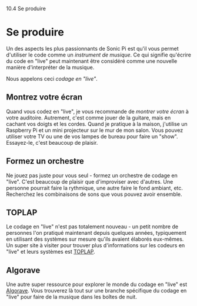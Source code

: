 10.4 Se produire

# Se produire

Un des aspects les plus passionnants de Sonic Pi est qu'il vous permet 
d'utiliser le code comme un *instrument de musique*. Ce qui signifie 
qu'écrire du code en "live" peut maintenant être considéré comme une 
nouvelle manière d'interpréter de la musique.

Nous appelons ceci *codage en "live"*.

## Montrez votre écran

Quand vous codez en "live", je vous recommande de *montrer votre écran* 
à votre auditoire. Autrement, c'est comme jouer de la guitare, mais en 
cachant vos doigts et les cordes. Quand je pratique à la maison, 
j'utilise un Raspberry Pi et un mini projecteur sur le mur de mon 
salon. Vous pouvez utiliser votre TV ou une de vos lampes de bureau 
pour faire un "show". Essayez-le, c'est beaucoup de plaisir.

## Formez un orchestre

Ne jouez pas juste pour vous seul - formez un orchestre de codage en 
"live". C'est beaucoup de plaisir que d'improviser avec d'autres. Une 
personne pourrait faire la rythmique, une autre faire le fond ambiant, etc.
Recherchez les combinaisons de sons que vous pouvez avoir ensemble.

## TOPLAP

Le codage en "live" n'est pas totalement nouveau - un petit nombre de 
personnes l'on pratiqué maintenant depuis quelques années, typiquement 
en utilisant des systèmes sur mesure qu'ils avaient élaborés eux-mêmes.
Un super site à visiter pour trouver plus d'informations sur les 
codeurs en "live" et leurs systèmes est [TOPLAP](http://toplap.org).

## Algorave

Une autre super ressource pour explorer le monde du codage en "live" est
[Algorave](http://algorave.com). Vous trouverez là tout sur une 
branche spécifique du codage en "live" pour faire de la musique dans les 
boîtes de nuit.
